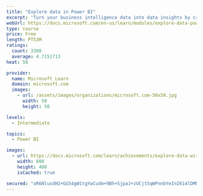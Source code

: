 ```yaml
---
title: "Explore data in Power BI"
excerpt: "Turn your business intelligence data into data insights by creating and configuring Power BI dashboards."
webUrl: https://docs.microsoft.com/en-us/learn/modules/explore-data-power-bi/
type: course
price: Free
length: PT53M
ratings:
  count: 3388
  average: 4.7151713
heat: 58

provider:
  name: Microsoft Learn
  domain: microsoft.com
  images:
    - url: /assets/images/organizations/microsoft.com-50x50.jpg
      width: 50
      height: 50

levels:
  - Intermediate

topics:
  - Power BI

images:
  - url: https://docs.microsoft.com/learn/achievements/explore-data-with-power-bi-desktop-social.png
    width: 800
    height: 400
    isCached: true

secured: "oR6NlusdH2+GG54gW1tgYwCudm+9Bh+SjpaJ+zUCjt5qWPnnbYeInI614lDMMX67cEGt0DuTPO1eZ1fhhhnhm/SaLfHQbd0FcpcayA2EgaS7TkuqP9y1RH/sOg7qNsHKSOvHoiW76dJVQV0BYbAg/q1tbnCcIIDUxY+ZbGErYif+1UfFTKLT/WznlB1s8/uAolFDkeHP2fzE94VNXNgPvRkHry3IF200/vZgSCTy/juZswtfGmdHjyY9/Es+95G9AD5tq1WJ7wkVkWn086YNr4Kqt2q3zor7WRjnO5o9y2CWVdmTlS5Ww4bTHhupgeT4ykqgyPDxAU9Du/Nm8SX8VgzAmgj+/TN6nxN/hm+oKLskqO9QmbeTtW7WN3MyN8I6AYfLdmx648u4r/JqEZdBAQ8umKdgwVRVzNTO+BfqP1A=;nm0PR9qqTq9hWsE5MjeSCg=="
---
```



